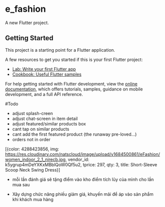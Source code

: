 # e_fashion

A new Flutter project.

## Getting Started

This project is a starting point for a Flutter application.

A few resources to get you started if this is your first Flutter project:

- [Lab: Write your first Flutter app](https://docs.flutter.dev/get-started/codelab)
- [Cookbook: Useful Flutter samples](https://docs.flutter.dev/cookbook)

For help getting started with Flutter development, view the
[online documentation](https://docs.flutter.dev/), which offers tutorials,
samples, guidance on mobile development, and a full API reference.


#Todo
<!-- dart run sqflite_common_ffi_web:setup -->
<!-- flutter run -d edge --web-renderer html -->

* adjust splash-creen
* adjust chat-screen in item detail
* adjust featured/similar products box
* cant tap on similar products
* cant add the first featured product (the runaway pre-loved...)
* orders not in order

[{color: 4288423856, img:
https://res.cloudinary.com/natscloud/image/upload/v1684500861/eFashion/women_indoor_2_1_nirecb.jpg, vendor_id: 
k5ygrup4mDeYXKxMBblQoW0Qf5u2, tprice: 297, qty: 3, title: Short-Sleeve Scoop Neck Swing Dress}]

- mỗi lần đánh giá sẽ tặng điểm vào kho điểm tích lũy của mình cho lần mua sau 

- Xây dựng chức năng phiếu giảm giá, khuyến mãi để áp vào sản phẩm khi khách mua hàng